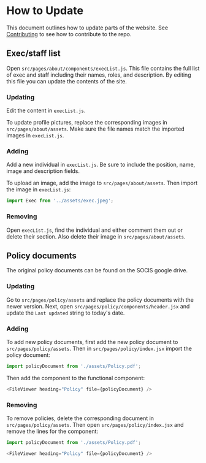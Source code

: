 # How to Update

This document outlines how to update parts of the website. See [Contributing](https://github.com/UoGSOCIS/socis_website/blob/main/docs/Contributing.md) to see how to contribute to the repo. 

## Exec/staff list

Open `src/pages/about/components/execList.js`. This file contains the full list of exec and staff including their names,
roles, and description. By editing this file you can update the contents of the site.

### Updating

Edit the content in `execList.js`.

To update profile pictures, replace the corresponding images in `src/pages/about/assets`. Make sure the file names match
the imported images in `execList.js`.

### Adding

Add a new individual in `execList.js`. Be sure to include the position, name, image and description fields.

To upload an image, add the image to `src/pages/about/assets`. Then import the image in `execList.js`:

```javascript
import Exec from '../assets/exec.jpeg';
```

### Removing

Open `execList.js`, find the individual and either comment them out or delete their section. Also delete their image in
`src/pages/about/assets`.

## Policy documents

The original policy documents can be found on the SOCIS google drive.

### Updating

Go to `src/pages/policy/assets` and replace the policy documents with the newer version. Next, open `src/pages/policy/components/header.jsx`
and update the `Last updated` string to today's date.

### Adding

To add new policy documents, first add the new policy document to `src/pages/policy/assets`. Then in `src/pages/policy/index.jsx`
import the policy document:

```javascript
import policyDocument from './assets/Policy.pdf';
```

Then add the component to the functional component:

```javascript
<FileViewer heading="Policy" file={policyDocument} />
```

### Removing

To remove policies, delete the corresponding document in `src/pages/policy/assets`. Then open `src/pages/policy/index.jsx`
and remove the lines for the component:

```javascript
import policyDocument from './assets/Policy.pdf';
```

```javascript
<FileViewer heading="Policy" file={policyDocument} />
```
